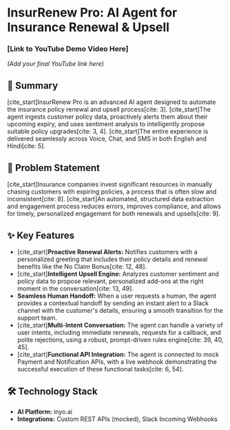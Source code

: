 # InsurRenew Pro: AI Agent for Insurance Renewal & Upsell

### [Link to YouTube Demo Video Here]
*(Add your final YouTube link here)*

## 📜 Summary
[cite_start]InsurRenew Pro is an advanced AI agent designed to automate the insurance policy renewal and upsell process[cite: 3]. [cite_start]The agent ingests customer policy data, proactively alerts them about their upcoming expiry, and uses sentiment analysis to intelligently propose suitable policy upgrades[cite: 3, 4]. [cite_start]The entire experience is delivered seamlessly across Voice, Chat, and SMS in both English and Hindi[cite: 5].

## 🎯 Problem Statement
[cite_start]Insurance companies invest significant resources in manually chasing customers with expiring policies, a process that is often slow and inconsistent[cite: 8]. [cite_start]An automated, structured data extraction and engagement process reduces errors, improves compliance, and allows for timely, personalized engagement for both renewals and upsells[cite: 9].

## ✨ Key Features
* [cite_start]**Proactive Renewal Alerts:** Notifies customers with a personalized greeting that includes their policy details and renewal benefits like the No Claim Bonus[cite: 12, 48].
* [cite_start]**Intelligent Upsell Engine:** Analyzes customer sentiment and policy data to propose relevant, personalized add-ons at the right moment in the conversation[cite: 13, 49].
* **Seamless Human Handoff:** When a user requests a human, the agent provides a contextual handoff by sending an instant alert to a Slack channel with the customer's details, ensuring a smooth transition for the support team.
* [cite_start]**Multi-Intent Conversation:** The agent can handle a variety of user intents, including immediate renewals, requests for a callback, and polite rejections, using a robust, prompt-driven rules engine[cite: 39, 40, 45].
* [cite_start]**Functional API Integration:** The agent is connected to mock Payment and Notification APIs, with a live webhook demonstrating the successful execution of these functional tasks[cite: 6, 54].

## 🛠️ Technology Stack
* **AI Platform:** inyo.ai
* **Integrations:** Custom REST APIs (mocked), Slack Incoming Webhooks